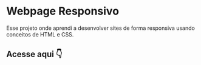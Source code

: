 # Webpage Responsivo
Esse projeto onde aprendi a desenvolver sites de forma responsiva usando conceitos de HTML e CSS.



## Acesse aqui 👇

